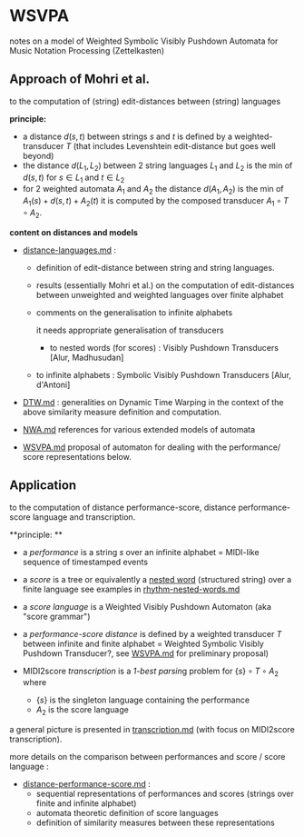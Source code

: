 # WSVPA
notes on a model of Weighted Symbolic Visibly Pushdown Automata for Music Notation Processing (Zettelkasten)

## Approach of Mohri et al.
to the computation of (string) edit-distances between (string) languages

**principle:**
- a distance $`d(s, t)`$ between strings $`s`$ and $`t`$  is defined by a weighted-transducer $`T`$
  (that includes Levenshtein edit-distance but goes  well beyond)
- the distance  $`d(L_1, L_2)`$  between 2 string languages $`L_1`$ and $`L_2`$ is the min of  $`d(s, t)`$  for  $`s ∈ L_1`$ and $`t∈ L_2`$
- for 2 weighted automata $`A_1`$  and  $`A_2`$  the distance $`d(A_1, A_2)`$ is the min of    $`A_1(s) + d(s, t) + A_2(t)`$
  it is computed by the composed transducer $`A_1 \circ T \circ A_2`$.


**content on distances and models**

- [distance-languages.md](distance-languages.md) : 

  - definition of edit-distance between string and string languages.

  - results (essentially Mohri et al.) on the computation of edit-distances between unweighted and weighted languages over finite alphabet 

  - comments on the generalisation to infinite alphabets

    it needs appropriate generalisation of transducers 

    - to nested words (for scores) : Visibly Pushdown Transducers [Alur, Madhusudan]
  - to infinite alphabets : Symbolic Visibly Pushdown Transducers [Alur, d'Antoni]
  
- [DTW.md](DTW.md) : generalities on Dynamic Time Warping 
  in the context of the above similarity measure definition and computation.

- [NWA.md](NWA.md) references for various extended models of automata

- [WSVPA.md](WSVPA.md) proposal of automaton for dealing with the performance/ score representations below.


##  Application
to the  computation of distance performance-score, distance  performance-score language and transcription.


**principle: **

- a *performance* is a string  $`s`$  over an infinite alphabet
  = MIDI-like sequence of timestamped events

- a *score* is a tree or equivalently a [nested word](https://www.cis.upenn.edu/~alur/nw.html)   (structured string) over a finite language
 see examples in  [rhythm-nested-words.md](rhythm-nested-words.md) 

- a *score language* is a Weighted Visibly Pushdown Automaton (aka "score grammar")

- a *performance-score distance* is defined by a weighted transducer $`T`$ between infinite and finite alphabet
  = Weighted Symbolic Visibly Pushdown Transducer?, see [WSVPA.md](WSVPA.md) for preliminary proposal)

- MIDI2score *transcription* is a *1-best parsin*g problem for $` \{ s \} \circ T \circ A_2`$ where
  - $`\{ s \}`$  is the singleton language containing the performance
  - $`A_2`$ is the score language


a general picture is presented in [transcription.md](transcription.md) (with focus on MIDI2score transcription).

more details on the comparison between performances and score / score language :

- [distance-performance-score.md](distance-performance-score.md) :
  - sequential representations of performances and scores (strings over finite and infinite alphabet) 
  - automata theoretic definition of score languages
  - definition of similarity measures between these representations

  

  







